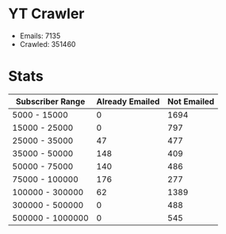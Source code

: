 # YT Crawler
- Emails: 7135
- Crawled: 351460

# Stats
| Subscriber Range  | Already Emailed | Not Emailed |
|-------|-------|-------|
| 5000 - 15000 | 0 | 1694 |
| 15000 - 25000 | 0 | 797 |
| 25000 - 35000 | 47 | 477 |
| 35000 - 50000 | 148 | 409 |
| 50000 - 75000 | 140 | 486 |
| 75000 - 100000 | 176 | 277 |
| 100000 - 300000 | 62 | 1389 |
| 300000 - 500000 | 0 | 488 |
| 500000 - 1000000 | 0 | 545 |
